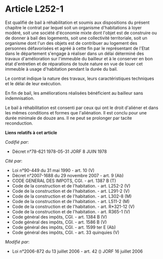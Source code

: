 # Article L252-1

Est qualifié de bail à réhabilitation et soumis aux dispositions du présent chapitre le contrat par lequel soit un organisme
d'habitations à loyer modéré, soit une société d'économie mixte dont l'objet est de construire ou de donner à bail des
logements, soit une collectivité territoriale, soit un organisme dont l'un des objets est de contribuer au logement des
personnes défavorisées et agréé à cette fin par le représentant de l'Etat dans le département s'engage à réaliser dans un
délai déterminé des travaux d'amélioration sur l'immeuble du bailleur et à le conserver en bon état d'entretien et de
réparations de toute nature en vue de louer cet immeuble à usage d'habitation pendant la durée du bail.

Le contrat indique la nature des travaux, leurs caractéristiques techniques et le délai de leur exécution.

En fin de bail, les améliorations réalisées bénéficient au bailleur sans indemnisation.

Le bail à réhabilitation est consenti par ceux qui ont le droit d'aliéner et dans les mêmes conditions et formes que
l'aliénation. Il est conclu pour une durée minimale de douze ans. Il ne peut se prolonger par tacite reconduction.

**Liens relatifs à cet article**

_Codifié par_:

  - Décret n°78-621 1978-05-31 JORF 8 JUIN 1978

_Cité par_:

  - Loi n°90-449 du 31 mai 1990 - art. 10 (V)
  - Décret n°2007-1688 du 29 novembre 2007 - art. 9 (Ab)
  - CODE GENERAL DES IMPOTS, CGI. - art. 1387 B (T)
  - Code de la construction et de l'habitation. - art. L252-2 (V)
  - Code de la construction et de l'habitation. - art. L291-2 (V)
  - Code de la construction et de l'habitation. - art. L302-8 (M)
  - Code de la construction et de l'habitation. - art. L511-2 (M)
  - Code de la construction et de l'habitation. - art. R*321-12 (V)
  - Code de la construction et de l'habitation. - art. R365-1 (V)
  - Code général des impôts, CGI. - art. 1384 B (V)
  - Code général des impôts, CGI. - art. 1586 B (V)
  - Code général des impôts, CGI. - art. 1599 ter E (Ab)
  - Code général des impôts, CGI. - art. 33 quinquies (V)

_Modifié par_:

  - Loi n°2006-872 du 13 juillet 2006 - art. 42 () JORF 16 juillet 2006

